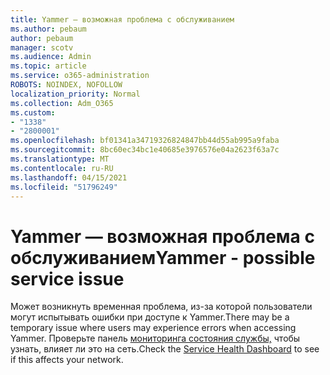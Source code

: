```yaml
---
title: Yammer — возможная проблема с обслуживанием
ms.author: pebaum
author: pebaum
manager: scotv
ms.audience: Admin
ms.topic: article
ms.service: o365-administration
ROBOTS: NOINDEX, NOFOLLOW
localization_priority: Normal
ms.collection: Adm_O365
ms.custom:
- "1338"
- "2800001"
ms.openlocfilehash: bf01341a34719326824847bb44d55ab995a9faba
ms.sourcegitcommit: 8bc60ec34bc1e40685e3976576e04a2623f63a7c
ms.translationtype: MT
ms.contentlocale: ru-RU
ms.lasthandoff: 04/15/2021
ms.locfileid: "51796249"
---
```

# <a name="yammer---possible-service-issue"></a><span data-ttu-id="69853-102">Yammer — возможная проблема с обслуживанием</span><span class="sxs-lookup"><span data-stu-id="69853-102">Yammer - possible service issue</span></span>

<span data-ttu-id="69853-103">Может возникнуть временная проблема, из-за которой пользователи могут испытывать ошибки при доступе к Yammer.</span><span class="sxs-lookup"><span data-stu-id="69853-103">There may be a temporary issue where users may experience errors when accessing Yammer.</span></span> <span data-ttu-id="69853-104">Проверьте панель [мониторинга состояния службы,](https://admin.microsoft.com/AdminPortal/Home#/servicehealth) чтобы узнать, влияет ли это на сеть.</span><span class="sxs-lookup"><span data-stu-id="69853-104">Check the [Service Health Dashboard](https://admin.microsoft.com/AdminPortal/Home#/servicehealth) to see if this affects your network.</span></span>
